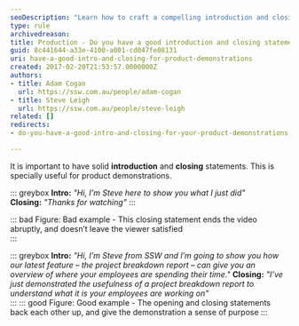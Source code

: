 ```yaml
---
seoDescription: "Learn how to craft a compelling introduction and closing statements for your product demonstrations that leave viewers satisfied."
type: rule
archivedreason: 
title: Production - Do you have a good introduction and closing statements?
guid: 8c441644-a33e-4100-a001-cd047fe08131
uri: have-a-good-intro-and-closing-for-product-demonstrations
created: 2017-02-20T21:53:57.0000000Z
authors:
- title: Adam Cogan
  url: https://ssw.com.au/people/adam-cogan
- title: Steve Leigh
  url: https://ssw.com.au/people/steve-leigh
related: []
redirects:
- do-you-have-a-good-intro-and-closing-for-your-product-demonstrations

---
```


It is important to have solid **introduction** and **closing** statements. This is specially useful for product demonstrations.

<!--endintro-->

::: greybox
**Intro:** _"Hi, I’m Steve here to show you what I just did"_  
**Closing:** _"Thanks for watching"_ 
:::

::: bad
Figure: Bad example - This closing statement ends the video abruptly, and doesn’t leave the viewer satisfied  
:::

::: greybox
**Intro:** _"Hi, I’m Steve from SSW and I’m going to show you how our latest feature – the project breakdown report – can give you an overview of where your employees are spending their time."_
**Closing:** _"I’ve just demonstrated the usefulness of a project breakdown report to understand what it is your employees are working on"_   
:::
::: good
Figure: Good example - The opening and closing statements back each other up, and give the demonstration a sense of purpose
:::
